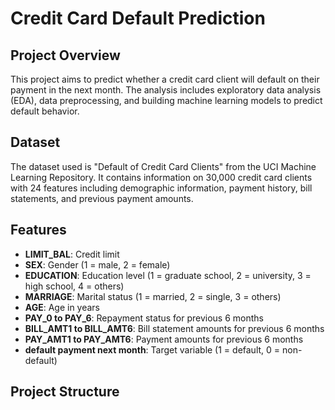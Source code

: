# Credit Card Default Prediction

## Project Overview
This project aims to predict whether a credit card client will default on their payment in the next month. The analysis includes exploratory data analysis (EDA), data preprocessing, and building machine learning models to predict default behavior.

## Dataset
The dataset used is "Default of Credit Card Clients" from the UCI Machine Learning Repository. It contains information on 30,000 credit card clients with 24 features including demographic information, payment history, bill statements, and previous payment amounts.

## Features
- **LIMIT_BAL**: Credit limit
- **SEX**: Gender (1 = male, 2 = female)
- **EDUCATION**: Education level (1 = graduate school, 2 = university, 3 = high school, 4 = others)
- **MARRIAGE**: Marital status (1 = married, 2 = single, 3 = others)
- **AGE**: Age in years
- **PAY_0 to PAY_6**: Repayment status for previous 6 months
- **BILL_AMT1 to BILL_AMT6**: Bill statement amounts for previous 6 months
- **PAY_AMT1 to PAY_AMT6**: Payment amounts for previous 6 months
- **default payment next month**: Target variable (1 = default, 0 = non-default)

## Project Structure
